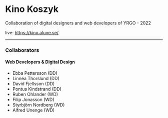 # Kino Koszyk
Collaboration of digital designers and web developers of YRGO - 2022

live: https://kino.alune.se/

---

### Collaborators
#### Web Developers & Digital Design
- Ebba Pettersson (DD)
- Linnéa Thorslund (DD)
- David Fjellsson (DD)
- Pontus Kindstrand (DD)
- Ruben Ohlander (WD)
- Filip Jonasson (WD)
- Styrbjörn Nordberg (WD)
- Alfred Unenge (WD)
